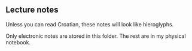 ## Lecture notes

Unless you can read Croatian, these notes will look like hieroglyphs.  

Only electronic notes are stored in this folder. The rest are in my physical notebook.  

